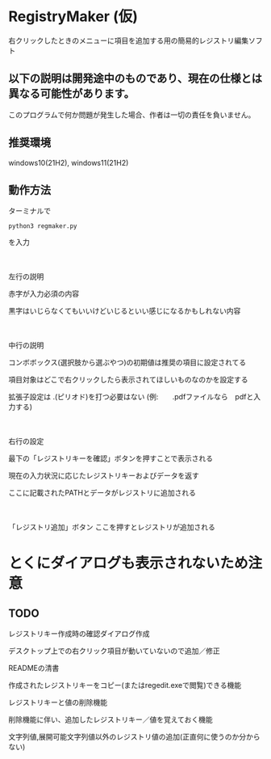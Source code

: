 # RegistryMaker (仮)
右クリックしたときのメニューに項目を追加する用の簡易的レジストリ編集ソフト

## 以下の説明は開発途中のものであり、現在の仕様とは異なる可能性があります。
このプログラムで何か問題が発生した場合、作者は一切の責任を負いません。

## 推奨環境
 windows10(21H2), windows11(21H2)

## 動作方法
ターミナルで 

```python3 regmaker.py```

を入力



　

左行の説明

赤字が入力必須の内容

黒字はいじらなくてもいいけどいじるといい感じになるかもしれない内容

　

中行の説明

コンボボックス(選択肢から選ぶやつ)の初期値は推奨の項目に設定されてる

項目対象はどこで右クリックしたら表示されてほしいものなのかを設定する

拡張子設定は \.(ピリオド)を打つ必要はない (例:　　.pdfファイルなら　pdfと入力する)

　
 
右行の設定

最下の「レジストリキーを確認」ボタンを押すことで表示される

現在の入力状況に応じたレジストリキーおよびデータを返す

ここに記載されたPATHとデータがレジストリに追加される

　

「レジストリ追加」ボタン
ここを押すとレジストリが追加される

# とくにダイアログも表示されないため注意




## TODO

レジストリキー作成時の確認ダイアログ作成

デスクトップ上での右クリック項目が動いていないので追加／修正

READMEの清書

作成されたレジストリキーをコピー(またはregedit.exeで閲覧)できる機能

レジストリキーと値の削除機能

削除機能に伴い、追加したレジストリキー／値を覚えておく機能

文字列値,展開可能文字列値以外のレジストリ値の追加(正直何に使うのか分からない)
